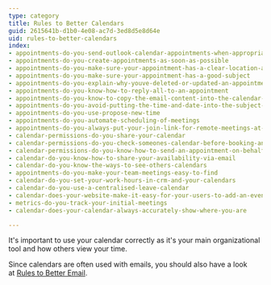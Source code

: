```yaml
---
type: category
title: Rules to Better Calendars
guid: 2615641b-d1b0-4e08-ac7d-3ed8d5e8d64e
uid: rules-to-better-calendars
index:
- appointments-do-you-send-outlook-calendar-appointments-when-appropriate
- appointments-do-you-create-appointments-as-soon-as-possible
- appointments-do-you-make-sure-your-appointment-has-a-clear-location-address
- appointments-do-you-make-sure-your-appointment-has-a-good-subject
- appointments-do-you-explain-why-youve-deleted-or-updated-an-appointment
- appointments-do-you-know-how-to-reply-all-to-an-appointment
- appointments-do-you-know-to-copy-the-email-content-into-the-calendar-appointment
- appointments-do-you-avoid-putting-the-time-and-date-into-the-subject-or-body-of-a-meeting
- appointments-do-you-use-propose-new-time
- appointments-do-you-automate-scheduling-of-meetings
- appointments-do-you-always-put-your-join-link-for-remote-meetings-at-the-top-of-the-body
- calendar-permissions-do-you-share-your-calendar
- calendar-permissions-do-you-check-someones-calendar-before-booking-an-appointment
- calendar-permissions-do-you-know-how-to-send-an-appointment-on-behalf-of-someone-else
- calendar-do-you-know-how-to-share-your-availability-via-email
- calendar-do-you-know-the-ways-to-see-others-calendars
- appointments-do-you-make-your-team-meetings-easy-to-find
- calendar-do-you-set-your-work-hours-in-crm-and-your-calendars
- calendar-do-you-use-a-centralised-leave-calendar
- calendar-does-your-website-make-it-easy-for-your-users-to-add-an-event-to-their-calendar
- metrics-do-you-track-your-initial-meetings
- calendar-does-your-calendar-always-accurately-show-where-you-are

---
```

<p>​​It's important to use your calendar correctly as it's your main organizational​ tool and how others view your time.<br></p><p>Since calendars are often&#160;used with​ emails, you should also have a look at&#160;<a href="/_layouts/15/FIXUPREDIRECT.ASPX?WebId=3dfc0e07-e23a-4cbb-aac2-e778b71166a2&amp;TermSetId=07da3ddf-0924-4cd2-a6d4-a4809ae20160&amp;TermId=9775587d-d391-4b7d-8654-96953eeb9cfc">Rules to Better Email</a>.<br></p>


